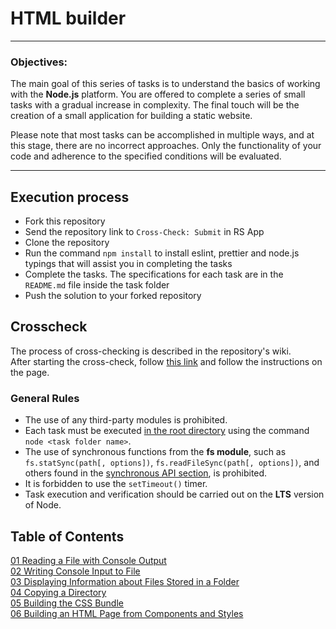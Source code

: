 # HTML builder

---

### Objectives:

The main goal of this series of tasks is to understand the basics of working with the **Node.js** platform.
You are offered to complete a series of small tasks with a gradual increase in complexity. The final touch will be the creation of a small application for building a static website.

Please note that most tasks can be accomplished in multiple ways, and at this stage, there are no incorrect approaches. Only the functionality of your code and adherence to the specified conditions will be evaluated.

---

## Execution process

- Fork this repository
- Send the repository link to `Cross-Check: Submit` in RS App
- Clone the repository
- Run the command `npm install` to install eslint, prettier and node.js typings that will assist you in completing the tasks
- Complete the tasks. The specifications for each task are in the `README.md` file inside the task folder
- Push the solution to your forked repository

## Crosscheck

The process of cross-checking is described in the repository's wiki.  
After starting the cross-check, follow [this link](https://github.com/rolling-scopes-school/HTML-builder/wiki) and follow the instructions on the page.

### General Rules

- The use of any third-party modules is prohibited.
- Each task must be executed <u>in the root directory</u> using the command `node <task folder name>`.
- The use of synchronous functions from the **fs module**, such as `fs.statSync(path[, options])`, `fs.readFileSync(path[, options])`, and others found in the [synchronous API section](https://nodejs.org/api/fs.html#fs_synchronous_api), is prohibited.
- It is forbidden to use the `setTimeout()` timer.
- Task execution and verification should be carried out on the **LTS** version of Node.

## Table of Contents

[01 Reading a File with Console Output](https://github.com/EvgeniiMal/HTML-builder/tree/main/01-read-file)  
[02 Writing Console Input to File](https://github.com/EvgeniiMal/HTML-builder/blob/main/02-write-file)  
[03 Displaying Information about Files Stored in a Folder](https://github.com/EvgeniiMal/HTML-builder/blob/main/03-files-in-folder)  
[04 Copying a Directory](https://github.com/EvgeniiMal/HTML-builder/tree/main/04-copy-directory)  
[05 Building the CSS Bundle](https://github.com/EvgeniiMal/HTML-builder/blob/main/05-merge-styles)  
[06 Building an HTML Page from Components and Styles](https://github.com/EvgeniiMal/HTML-builder/tree/main/06-build-page)
